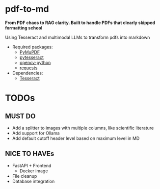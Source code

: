 # pdf-to-md
**From PDF chaos to RAG clarity. Built to handle PDFs that clearly skipped formatting school**

Using Tesseract and multimodal LLMs to transform pdfs into markdown
- Required packages:
    - [PyMuPDF](https://github.com/pymupdf/PyMuPDF)
    - [pytesseract](https://github.com/h/pytesseract)
    - [opencv-python](https://github.com/opencv/opencv-python)
    - [requests](https://pypi.org/project/requests/)
- Dependencies:
    - [Tesseract](https://github.com/tesseract-ocr/tesseract)

# TODOs
## MUST DO
- Add a splitter to images with multiple columns, like scientific literature
- Add support for Ollama
- Add default cutoff header level based on maximum level in MD

## NICE TO HAVEs
- FastAPI + Frontend
    - Docker image
- File cleanup
- Database integration
